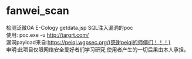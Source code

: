 # fanwei_scan
检测泛微OA E-Cology getdata.jsp SQL注入漏洞的poc
<br/>
使用: poc.exe -u http://targrt.com/
<br/>
漏洞payload来自:https://peiqi.wgpsec.org/(感谢peiqi的师傅们！！！)
<br/>
申明:此项目仅限网络安全爱好者们学习研究,使用者产生的一切后果由本人承担。
